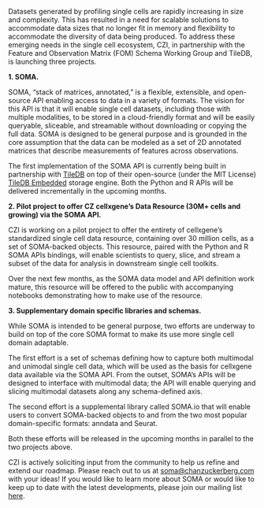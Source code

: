 Datasets generated by profiling single cells are rapidly increasing in size and complexity. This has resulted in a need for scalable solutions to accommodate data sizes that no longer fit in memory and flexibility to accommodate the diversity of data being produced. To address these emerging needs in the single cell ecosystem, CZI, in partnership with the Feature and Observation Matrix (FOM) Schema Working Group and TileDB, is launching three projects. 

**1. SOMA.**

SOMA, “stack of matrices, annotated,” is a flexible, extensible, and open-source API enabling access to data in a variety of formats. The vision for this API is that it will enable single cell datasets, including those with multiple modalities, to be stored in a cloud-friendly format and will be easily queryable, sliceable, and streamable without downloading or copying the full data. SOMA is designed to be general purpose and is grounded in the core assumption that the data can be modeled as a set of 2D annotated matrices that describe measurements of features across observations.

The first implementation of the SOMA API is currently being built in partnership with [TileDB](https://tiledb.com) on top of their open-source (under the MIT License) [TileDB Embedded](https://tiledb.com/products/tiledb-embedded) storage engine. Both the Python and R APIs will be delivered incrementally in the upcoming months.

**2. Pilot project to offer CZ cellxgene’s Data Resource (30M+ cells and growing) via the SOMA API.**

CZI is working on a pilot project to offer the entirety of cellxgene’s standardized single cell data resource, containing over 30 million cells, as a set of SOMA-backed objects. This resource, paired with the Python and R SOMA APIs bindings, will enable scientists to query, slice, and stream a subset of the data for analysis in downstream single cell toolkits.

Over the next few months, as the SOMA data model and API definition work mature, this resource will be offered to the public with accompanying notebooks demonstrating how to make use of the resource.

**3. Supplementary domain specific libraries and schemas.**

While SOMA is intended to be general purpose, two efforts are underway to build on top of the core SOMA format to make its use more single cell domain adaptable.

The first effort is a set of schemas defining how to capture both multimodal and unimodal single cell data, which will be used as the basis for cellxgene data available via the SOMA API. From the outset, SOMA’s APIs will be designed to interface with multimodal data; the API will enable querying and slicing multimodal datasets along any schema-defined axis. 

The second effort is a supplemental library called SOMA.io that will enable users to convert SOMA-backed objects to and from the two most popular domain-specific formats: anndata and Seurat. 

Both these efforts will be released in the upcoming months in parallel to the two projects above. 

CZI is actively soliciting input from the community to help us refine and extend our roadmap. Please reach out to us at [soma@chanzuckerberg.com](mailto:soma@chanzuckerberg.com) with your ideas! If you would like to learn more about SOMA or would like to keep up to date with the latest developments, please join our mailing list [here](https://bit.ly/soma-signup).
